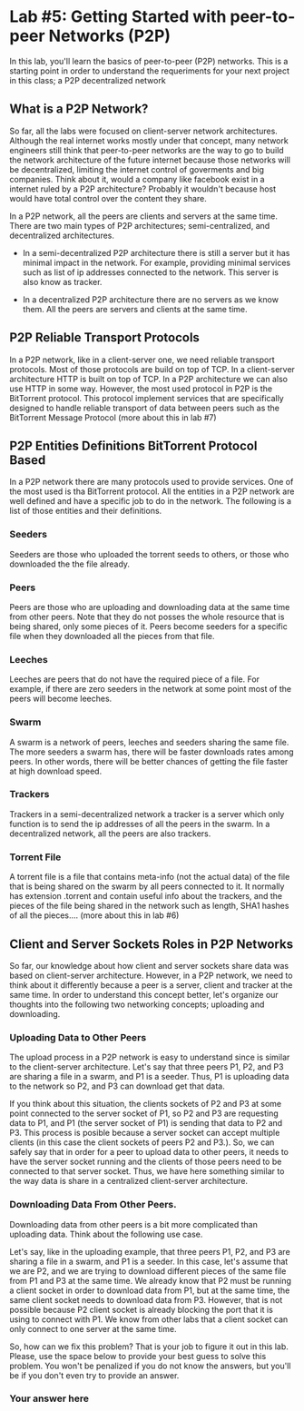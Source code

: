 # Lab #5: Getting Started with peer-to-peer Networks (P2P)

In this lab, you'll learn the basics of peer-to-peer (P2P) networks. This is a starting point in order to understand the
requeriments for your next project in this class; a P2P decentralized network

## What is a P2P Network?

So far, all the labs were focused on client-server network architectures. Although the real internet works mostly
under that concept, many network engineers still think that peer-to-peer networks are the way to go to build 
the network architecture of the future internet because those networks will be decentralized, limiting the internet 
control of goverments and big companies. Think about it, would a company like facebook exist in a internet 
ruled by a P2P architecture? Probably it wouldn't because host would have total control over the content they 
share. 

In a P2P network, all the peers are clients and servers at the same time. There are two main types of P2P 
architectures; semi-centralized, and decentralized architectures. 

* In a semi-decentralized P2P architecture there is still a server but it has minimal impact in the network. For 
example, providing minimal services such as list of ip addresses connected to the network. This server is
also know as tracker. 

* In a decentralized P2P architecture there are no servers as we know them. All the peers are servers and 
clients at the same time. 

## P2P Reliable Transport Protocols

In a P2P network, like in a client-server one, we need reliable transport protocols. Most of those protocols 
are build on top of TCP. In a client-server architecture HTTP is built on top of TCP. In a P2P architecture 
we can also use HTTP in some way. However, the most used protocol in P2P is the BitTorrent protocol. This 
protocol implement services that are specifically designed to handle reliable transport of data between peers
such as the BitTorrent Message Protocol (more about this in lab #7)


## P2P Entities Definitions BitTorrent Protocol Based

In a P2P network there are many protocols used to provide services. One of the most used is tha BitTorrent 
protocol. All the entities in a P2P network are well defined and have a specific job to do in the network. The following 
is a list of those entities and their definitions. 

### Seeders 
Seeders are those who uploaded the torrent seeds to others, or those who downloaded the the file already. 
### Peers 
Peers are those who are uploading and downloading data at the same time from other peers. Note that 
they do not posses the whole resource that is being shared, only some pieces of it. Peers become seeders 
for a specific file when they downloaded all the pieces from that file. 
### Leeches 
Leeches are peers that do not have the required piece of a file. For example, if there are zero seeders
in the network at some point most of the peers will become leeches. 
### Swarm
A swarm is a network of peers, leeches and seeders sharing the same file. The more seeders a swarm has, there will be 
faster downloads rates among peers. In other words, there will be better chances of getting the file faster at high download speed. 
### Trackers 
Trackers in a semi-decentralized network a tracker is a server which only function is to send the ip
addresses of all the peers in the swarm. In a decentralized network, all the peers are also trackers. 
### Torrent File
A torrent file is a file that contains meta-info (not the actual data) of the file that is being shared 
on the swarm by all peers connected to it. It normally has extension .torrent and contain useful info about
the trackers, and the pieces of the file being shared in the network such as length, SHA1 hashes of all the 
pieces.... (more about this in lab #6)



## Client and Server Sockets Roles in P2P Networks

So far, our knowledge about how client and server sockets share data was based on client-server architecture. 
However, in a P2P network, we need to think about it differently because a peer is a server, client and tracker 
at the same time. In order to understand this concept better, let's organize our thoughts into the following two 
networking concepts; uploading and downloading. 

### Uploading Data to Other Peers
The upload process in a P2P network is easy to understand since is similar to the client-server architecture. 
Let's say that three peers P1, P2, and P3 are sharing a file in a swarm, and P1 is a seeder. Thus, P1 is uploading 
data to the network so P2, and P3 can download get that data. 

If you think about this situation, the clients sockets of P2 and P3 at some point connected to the server 
socket of P1, so P2 and P3 are requesting data to P1, and P1 (the server socket of P1) is sending that data 
to P2 and P3. This process is posible because a server socket can accept multiple clients (in this case the
client sockets of peers P2 and P3.). So, we can safely say that in order for a peer to upload data to other 
peers, it needs to have the server socket running and the clients of those peers need to be connected to that
server socket. Thus, we have here something similar to the way data is share in a centralized client-server architecture. 

### Downloading Data From Other Peers. 

Downloading data from other peers is a bit more complicated than uploading data. Think about the following use case.

Let's say, like in the uploading example, that three peers P1, P2, and P3 are sharing a file in a swarm, and P1 is a seeder.
In this case, let's assume that we are P2, and we are trying to download different pieces of the same file from P1 and P3 
at the same time. We already know that P2 must be running a client socket in order to download data from P1, but at 
the same time, the same client socket needs to download data from P3. However, that is not possible because 
P2 client socket is already blocking the port that it is using to connect with P1. We know from other labs that
a client socket can only connect to one server at the same time. 

So, how can we fix this problem? That is your job to figure it out in this lab. Please, use the space below to provide your 
best guess to solve this problem. You won't be penalized if you do not know the answers, but you'll be if 
you don't even try to provide an answer. 

### Your answer here




 





